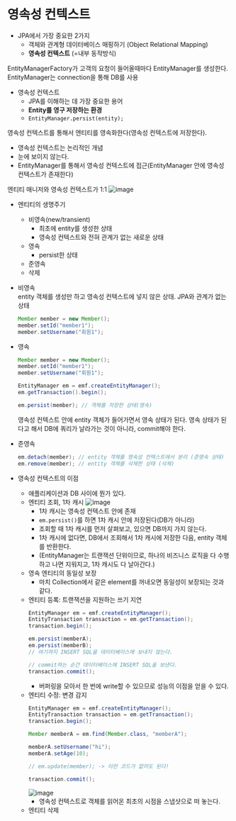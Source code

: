 # 영속성 컨텍스트

- JPA에서 가장 중요한 2가지
  - 객체와 관계형 데이터베이스 매핑하기 (Object Relational Mapping)
  - **영속성 컨텍스트** (=내부 동작방식)

EntityManagerFactory가 고객의 요청이 들어올때마다 EntityManager를 생성한다.  
EntityManager는 connection을 통해 DB를 사용

- 영속성 컨텍스트
  - JPA를 이해하는 데 가장 중요한 용어
  - **Entity를 영구 저장하는 환경**
  - `EntityManager.persist(entity);`

영속성 컨텍스트를 통해서 엔티티를 영속화한다(영속성 컨텍스트에 저장한다).

- 영속성 컨텍스트는 논리적인 개념
- 눈에 보이지 않는다.
- EntityManager를 통해서 영속성 컨텍스트에 접근(EntityManager 안에 영속성 컨텍스트가 존재한다)

엔티티 매니저와 영속성 컨텍스트가 1:1
![image](https://user-images.githubusercontent.com/26949964/71476102-c0660080-2826-11ea-8a5d-7557219fc9d4.png)

- 엔티티의 생명주기
  - 비영속(new/transient)
    - 최초에 entity를 생성한 상태
    - 영속성 컨텍스트와 전혀 관계가 없는 새로운 상태
  - 영속
    - persist한 상태
  - 준영속
  - 삭제

- 비영속  
  entity 객체를 생성만 하고 영속성 컨텍스트에 넣지 않은 상태. JPA와 관계가 없는 상태
  ```java
  Member member = new Member();
  member.setId("member1");
  member.setUsername("회원1");
  ```

- 영속
  ```java
  Member member = new Member();
  member.setId("member1");
  member.setUsername("회원1");

  EntityManager em = emf.createEntityManager();
  em.getTransaction().begin();

  em.persist(member); // 객체를 저장한 상태(영속)
  ```
  영속성 컨텍스트 안에 entity 객체가 들어가면서 영속 상태가 된다.
  영속 상태가 된다고 해서 DB에 쿼리가 날라가는 것이 아니라, commit해야 한다.

- 준영속  
  ```java
  em.detach(member); // entity 객체를 영속성 컨텍스트에서 분리 (준영속 상태)
  em.remove(member); // entity 객체를 삭제한 상태 (삭제)
  ```

- 영속성 컨텍스트의 이점
  - 애플리케이션과 DB 사이에 뭔가 있다.
  - 엔티티 조회, 1차 캐시
    ![image](https://user-images.githubusercontent.com/26949964/71479006-ef37a300-2835-11ea-9fa6-19b3a49cf08f.png)
    - 1차 캐시는 영속성 컨텍스트 안에 존재
    - `em.persist()`를 하면 1차 캐시 안에 저장된다(DB가 아니라)
    - 조회할 때 1차 캐시를 먼저 살펴보고, 있으면 DB까지 가지 않는다.
    - 1차 캐시에 없다면, DB에서 조회해서 1차 캐시에 저장한 다음, entity 객체를 반환한다.
    - (EntityManager는 트랜잭션 단위이므로, 하나의 비즈니스 로직을 다 수행하고 나면 지워지고, 1차 캐시도 다 날아간다.)
  - 영속 엔티티의 동일성 보장
    - 마치 Collection에서 같은 element를 꺼내오면 동일성이 보장되는 것과 같다.
  - 엔티티 등록: 트랜잭션을 지원하는 쓰기 지연
    ```java
    EntityManager em = emf.createEntityManager();
    EntityTransaction transaction = em.getTransaction();
    transaction.begin();

    em.persist(memberA);
    em.persist(memberB);
    // 여기까지 INSERT SQL을 데이터베이스에 보내지 않는다.

    // commit하는 순간 데이터베이스에 INSERT SQL을 보낸다.
    transaction.commit();
    ```
    - 버퍼링을 모아서 한 번에 write할 수 있으므로 성능의 이점을 얻을 수 있다.
  - 엔티티 수정: 변경 감지
    ```java
    EntityManager em = emf.createEntityManager();
    EntityTransaction transaction = em.getTransaction();
    transaction.begin();

    Member memberA = em.find(Member.class, "memberA");

    memberA.setUsername("hi");
    memberA.setAge(10);

    // em.update(member); -> 이런 코드가 없어도 된다!

    transaction.commit();
    ```
    ![image](https://user-images.githubusercontent.com/26949964/71479643-974e6b80-2838-11ea-9eee-d07d860b6a06.png)
    - 영속성 컨텍스트로 객체를 읽어온 최초의 시점을 스냅샷으로 떠 놓는다.
  - 엔티티 삭제